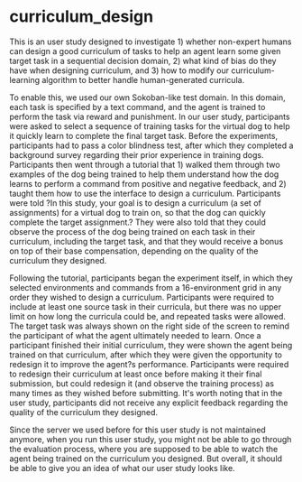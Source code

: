 # curriculum_design

This is an user study designed to investigate 1) whether non-expert humans can design a good curriculum of tasks to help an agent learn some given target task in a sequential decision domain, 2) what kind of bias do they have when designing curriculum, and 3) how to modify our curriculum-learning algorithm to better handle human-generated curricula. 

To enable this, we used our own Sokoban-like test domain. In this domain, each task is specified by a text command, and the agent is trained to perform the task via reward and punishment. In our user study, participants were asked to select a sequence of training tasks for the virtual dog to help it quickly learn to complete the final target task. Before the experiments, participants had to pass a color blindness test, after which they completed a background survey regarding their prior experience in training dogs. Participants then went through a tutorial that 1) walked them through two examples of the dog being trained to help them understand how the dog learns to perform a command from positive and negative feedback, and 2) taught them how to use the interface to design a curriculum. Participants were told ?In this study, your goal is to design a curriculum (a set of assignments) for a virtual dog to train on, so that the dog can quickly completethe target assignment.? They were also told that they could observe the process of the dog being trained on each task in their curriculum, including the target task, and that they would receive a bonus on top of their base compensation, depending on the quality of the curriculum they designed.

Following the tutorial, participants began the experiment itself, in which they selected environments and commands from a 16-environment grid in any order they wished to design a curriculum. Participants were required to include at least one source task in their curricula, but there was no upper limit on how long the curricula could be, and repeated tasks were allowed. The target task was always shown on the right side of the screen to remind the participant of what the agent ultimately needed to learn. Once a participant finished their initial curriculum, they were shown the agent being trained on that curriculum, after which they were given the opportunity to redesign it to improve the agent?s performance. Participants were required to redesign their curriculum at least once before making it their finalsubmission, but could redesign it (and observe the training process) as many times as they wished before submitting. It's worth noting that in the user study, participants did not receive any explicit feedback regarding the quality of the curriculum they designed. 

Since the server we used before for this user study is not maintained anymore, when you run this user study, you might not be able to go through the evaluation process, where you are supposed to be able to watch the agent being trained on the curriculum you designed. But overall, it should be able to give you an idea of what our user study looks like. 
